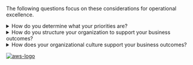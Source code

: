 The following questions focus on these considerations for operational excellence.

<details>
<summary>How do you determine what your priorities are?</summary>
<p>
Everyone needs to understand their part in enabling business success. Have shared goals in order to set priorities for resources. This will maximize the benefits of your efforts.
</p>
</details>
<details>
<summary>How do you structure your organization to support your business outcomes?</summary>
<p>
Your teams must understand their part in achieving business outcomes. Teams need to understand their roles in the success of other teams, the role of other teams in their success, and have shared goals. Understanding responsibility, ownership, how decisions are made, and who has authority to make decisions will help focus efforts and maximize the benefits from your teams.
</p>
</details>
<details>
<summary>How does your organizational culture support your business outcomes?</summary>
<p>
Provide support for your team members so that they can be more effective in taking action and supporting your business outcome.
</p>
</details>

<a href="https://docs.aws.amazon.com/wellarchitected/latest/framework/oe-organization.html">![aws-logo](https://img.shields.io/badge/Amazon_AWS-FF9900?style=for-the-badge&logo=amazonaws&logoColor=white)</a>